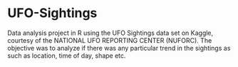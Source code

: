 # UFO-Sightings

Data analysis project in R using the UFO Sightings data set on Kaggle, courtesy of the NATIONAL UFO REPORTING CENTER (NUFORC). The objective was to analyze if there was any particular trend in the sightings as such as location, time of day, shape etc.
